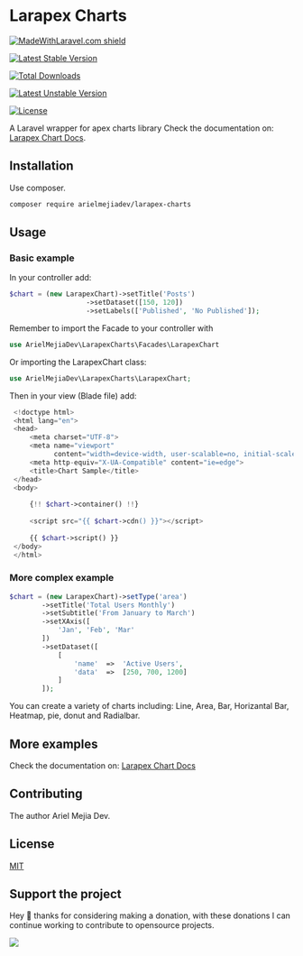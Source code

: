 # Larapex Charts

<p align="center">
 
[![MadeWithLaravel.com shield](https://madewithlaravel.com/storage/repo-shields/2175-shield.svg)](https://madewithlaravel.com/p/larapex-charts/shield-link)

[![Latest Stable Version](https://poser.pugx.org/arielmejiadev/larapex-charts/v/stable)](https://packagist.org/packages/arielmejiadev/larapex-charts)

[![Total Downloads](https://poser.pugx.org/arielmejiadev/larapex-charts/downloads)](https://packagist.org/packages/arielmejiadev/larapex-charts)

[![Latest Unstable Version](https://poser.pugx.org/arielmejiadev/larapex-charts/v/unstable)](https://packagist.org/packages/arielmejiadev/larapex-charts)

[![License](https://poser.pugx.org/arielmejiadev/larapex-charts/license)](https://packagist.org/packages/arielmejiadev/larapex-charts)
  
</p>

A Laravel wrapper for apex charts library Check the documentation on: [Larapex Chart Docs](https://larapex-charts.netlify.app/).

## Installation

Use composer.

```bash
composer require arielmejiadev/larapex-charts
```

## Usage

### Basic example

In your controller add:

```php
$chart = (new LarapexChart)->setTitle('Posts')
                   ->setDataset([150, 120])
                   ->setLabels(['Published', 'No Published']);

```

Remember to import the Facade to your controller with 

```php
use ArielMejiaDev\LarapexCharts\Facades\LarapexChart
```

Or importing the LarapexChart class:

```php
use ArielMejiaDev\LarapexCharts\LarapexChart;
```

Then in your view (Blade file) add: 

```php
 <!doctype html>
 <html lang="en">
 <head>
     <meta charset="UTF-8">
     <meta name="viewport"
           content="width=device-width, user-scalable=no, initial-scale=1.0, maximum-scale=1.0, minimum-scale=1.0">
     <meta http-equiv="X-UA-Compatible" content="ie=edge">
     <title>Chart Sample</title>
 </head>
 <body>
 
     {!! $chart->container() !!}
 
     <script src="{{ $chart->cdn() }}"></script>
 
     {{ $chart->script() }}
 </body>
 </html>
```

### More complex example

```php
$chart = (new LarapexChart)->setType('area')
        ->setTitle('Total Users Monthly')
        ->setSubtitle('From January to March')
        ->setXAxis([
            'Jan', 'Feb', 'Mar'
        ])
        ->setDataset([
            [
                'name'  =>  'Active Users',
                'data'  =>  [250, 700, 1200]
            ]
        ]);
```

You can create a variety of charts including: Line, Area, Bar, Horizantal Bar, Heatmap, pie, donut and Radialbar.

## More examples

Check the documentation on: [Larapex Chart Docs](https://larapex-charts.netlify.app/)

## Contributing

The author Ariel Mejia Dev.

## License
[MIT](./LICENSE.md)

## Support the project

Hey 👋 thanks for considering making a donation, with these donations I can continue working to contribute to opensource projects.

<a href="https://www.buymeacoffee.com/arielmejiadev">
    <img src="https://img.buymeacoffee.com/button-api/?text=Buy me a coffee&emoji=&slug=arielmejiadev&button_colour=FF5F5F&font_colour=ffffff&font_family=Cookie&outline_colour=000000&coffee_colour=FFDD00">
</a>
